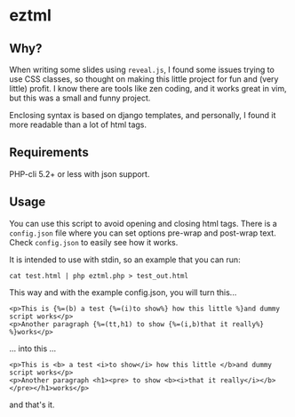 # eztml

## Why?

When writing some slides using `reveal.js`, I found some issues trying to use CSS classes, so
thought on making this little project for fun and (very little) profit. I know there are tools like
zen coding, and it works great in vim, but this was a small and funny project.

Enclosing syntax is based on django templates, and personally, I found it more readable than a lot of
html tags.

## Requirements

PHP-cli 5.2+ or less with json support.

## Usage

You can use this script to avoid opening and closing html tags. There is a `config.json` file where you can
set options pre-wrap and post-wrap text. Check `config.json` to easily see how it works.

It is intended to use with stdin, so an example that you can run:

```
cat test.html | php eztml.php > test_out.html
```

This way and with the example config.json, you will turn this...

```
<p>This is {%=(b) a test {%=(i)to show%} how this little %}and dummy script works</p>
<p>Another paragraph {%=(tt,h1) to show {%=(i,b)that it really%} %}works</p>
```

... into this ...

```
<p>This is <b> a test <i>to show</i> how this little </b>and dummy script works</p>
<p>Another paragraph <h1><pre> to show <b><i>that it really</i></b> </pre></h1>works</p>
```

and that's it.
